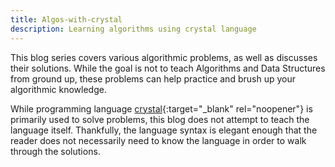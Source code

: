 ```yaml
---
title: Algos-with-crystal
description: Learning algorithms using crystal language
---
```


This blog series covers various algorithmic problems, as well as discusses their solutions. While the goal is not to teach Algorithms and Data Structures from ground up, these problems can help practice and brush up your algorithmic knowledge. 


While programming language [crystal](https://github.com/crystal-lang/crystal){:target="_blank" rel="noopener"} is primarily used to solve problems, this blog does not attempt to teach the language itself. Thankfully, the language syntax is elegant enough that the reader does not necessarily need to know the language in order to walk through the solutions.
